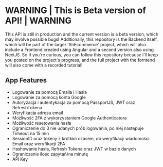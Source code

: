 # WARNING | This is Beta version of API! | WARNING
This API is still in production and the current version is a beta version, which may involve possible bugs! Additionally, this repository is the Backend itself, which will be part of the larger 'ShEcommerce' project, which will also include a Frontend created using Angular and a second version also using NextJS. So if you're curious, you can follow this repository because I'll keep you posted on the project's progress, and the full project with the forntend will also come with a recorded tutorial!

## App Features
- Logowanie za pomocą Emaila i Hasła
- Logowanie za pomocą konta Google
- Autoryzacja i autentykacja za pomocą PassportJS, JWT oraz RefreshTokena
- Weryfikacja adresu email
- Możliwość 2FA z wykorzystaniem Google Authenticatora
- Możliwość resetowania hasła
- Ograniczenie do 3 nie udanych prób logowania, po niej następuje Timeout na 15 min
- SessionID oraz tokeny z krótkim czasem, do weryfikacji wiadomości Email oraz weryfikacji 2FA
- Hashowanie hasła, Refresh Tokena oraz JWT w bazie danych
- Ograniczenie ilośc zapytań/na minutę
- API Key
